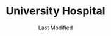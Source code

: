 ---
layout: location-page
date: Last Modified
description: "Local COVID-19 testing is available at University Hospital in Columbia, Missouri, USA."
permalink: "locations/missouri/columbia/university-hospital/"
tags:
  - locations
  - missouri
title: University Hospital 
uniqueName: university-hospital
state: Missouri
stateAbbr: MO
hood: "Columbia"
address: "600 E Stadium Blvd"
city: "Columbia"
zip: "65211"
zipsNearby: "65443 64639 65486 64660 65582 65001 65230 65320 65010 65231 65011 65013 63333 65232 63014 63532 65322 65014 65062 65016 65233 65017 65236 65246 65286 65237 65239 65018 65042 63534 63436 65023 65240 65024 63431 63437 65243 65025 65244 65325 65201 65202 65203 65205 65211 65212 65215 65216 65217 65218 65299 63339 65026 65072 65032 65247 63345 65248 65329 65034 65250 65035 65251 65330 65254 65037 65038 65255 65256 65039 65040 65041 65257 63350 65258 65043 65333 65334 63443 65259 65260 65046 65101 65102 65103 65104 65105 65106 65107 65108 65109 65110 65111 63351 65047 65261 65262 65048 63352 65049 65337 65050 65051 65053 65054 65055 63552 65263 65339 65340 65264 65058 65265 65344 63359 65270 65059 63456 63361 65345 65036 65061 65347 65063 63558 63363 65274 65064 63370 65065 65348 65066 65275 63462 65276 65067 65068 65278 65069 65279 65280 65074 65075 65076 65281 65282 65301 65302 63450 63468 63469 65349 65350 65077 65283 65078 65284 65079 65351 65354 65080 65285 65081 63381 65082 65083 63382 65084 63384 65085 63388 65287" 
mapUrl: "http://maps.apple.com/?q=University+Hospital&address=600+E+Stadium+Blvd,Columbia,Missouri,65211"
locationType: Drive-thru
phone: "573-882-4141"
website: "https://www.muhealth.org/our-stories/how-do-i-get-tested-covid-19?utm_source=website&utm_medium=homepage&utm_campaign=GetTested"
onlineBooking: undefined
closed: undefined
closedUpdate: April 22nd, 2020
notes: "Requires referral from a primary health provider. Requires doctor's referral. Only for individuals with symptoms."
days: Weekdays
hours: 7AM-7PM
altDays: Weekends
altHours: 7AM-3PM
ctaMessage: Learn more
ctaUrl: "https://www.muhealth.org/our-stories/how-do-i-get-tested-covid-19?utm_source=website&utm_medium=homepage&utm_campaign=GetTested"
---